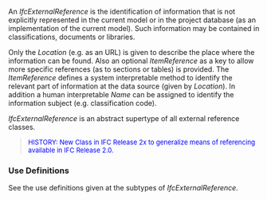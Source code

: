 ﻿An _IfcExternalReference_ is the identification of information that is not explicitly represented in the current model or in the project database (as an implementation of the current model). Such information may be contained in classifications, documents or libraries.

Only the _Location_ (e.g. as an URL) is given to describe the place where the information can be found. Also an optional _ItemReference_ as a key to allow more specific references (as to sections or tables) is provided. The _ItemReference_ defines a system interpretable method to identify the relevant part of information at the data source (given by _Location_). In addition a human interpretable _Name_ can be assigned to identify the information subject (e.g. classification code).

_IfcExternalReference_ is an abstract supertype of all external reference classes.

> <font color="#0000FF" size="-1">HISTORY: New Class in IFC
		Release 2x to generalize means of referencing available in IFC Release 2.0.
		</font>

### Use Definitions
See the use definitions given at the subtypes of _IfcExternalReference_.
